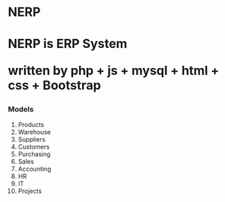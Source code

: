 # NERP

<h1> NERP is ERP System </1>

written by php + js + mysql + html + css + Bootstrap 
<br>
<h3>Models</h3>

<ol>
<li>Products</li>
<li>Warehouse</li>
<li>Suppliers</li>
<li>Customers</li>
<li>Purchasing</li>
<li>Sales</li>
<li>Accounting</li>
<li>HR</li>
<li>IT</li>
<li>Projects</li>
</ol>

